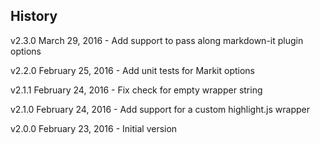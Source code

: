 ## History
v2.3.0 March 29, 2016
	- Add support to pass along markdown-it plugin options

v2.2.0 February 25, 2016
	- Add unit tests for Markit options

v2.1.1 February 24, 2016
	- Fix check for empty wrapper string

v2.1.0 February 24, 2016
	- Add support for a custom highlight.js wrapper

v2.0.0 February 23, 2016
	- Initial version
